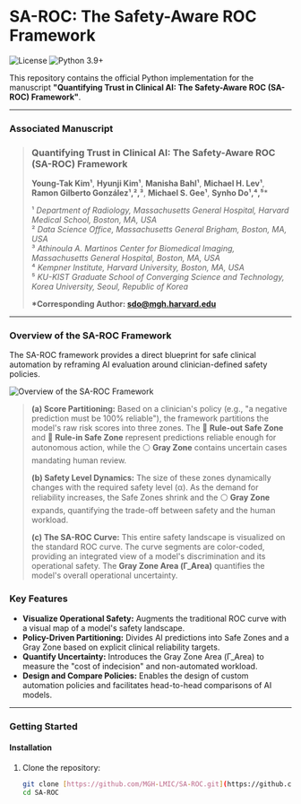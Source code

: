 # SA-ROC: The Safety-Aware ROC Framework

![License](https://img.shields.io/badge/License-For_Review_Only-lightgrey)
![Python 3.9+](https://img.shields.io/badge/python-3.9+-blue.svg)

This repository contains the official Python implementation for the manuscript **"Quantifying Trust in Clinical AI: The Safety-Aware ROC (SA-ROC) Framework"**.

---

### Associated Manuscript

> ### Quantifying Trust in Clinical AI: The Safety-Aware ROC (SA-ROC) Framework
>
> **Young-Tak Kim¹**, **Hyunji Kim¹**, **Manisha Bahl¹**, **Michael H. Lev¹**, **Ramon Gilberto González¹,²,³**, **Michael S. Gee¹**, **Synho Do¹,⁴,⁵***
>
> ¹ *Department of Radiology, Massachusetts General Hospital, Harvard Medical School, Boston, MA, USA*<br>
> ² *Data Science Office, Massachusetts General Brigham, Boston, MA, USA*<br>
> ³ *Athinoula A. Martinos Center for Biomedical Imaging, Massachusetts General Hospital, Boston, MA, USA*<br>
> ⁴ *Kempner Institute, Harvard University, Boston, MA, USA*<br>
> ⁵ *KU-KIST Graduate School of Converging Science and Technology, Korea University, Seoul, Republic of Korea*
>
> **\*Corresponding Author: sdo@mgh.harvard.edu**

---

### Overview of the SA-ROC Framework

The SA-ROC framework provides a direct blueprint for safe clinical automation by reframing AI evaluation around clinician-defined safety policies.

![Overview of the SA-ROC Framework](SA-ROC_Overview.png)

> **(a) Score Partitioning:** Based on a clinician's policy (e.g., "a negative prediction must be 100% reliable"), the framework partitions the model's raw risk scores into three zones. The 🔵 **Rule-out Safe Zone** and 🔴 **Rule-in Safe Zone** represent predictions reliable enough for autonomous action, while the ⚪️ **Gray Zone** contains uncertain cases mandating human review.
>
> **(b) Safety Level Dynamics:** The size of these zones dynamically changes with the required safety level (α). As the demand for reliability increases, the Safe Zones shrink and the ⚪️ **Gray Zone** expands, quantifying the trade-off between safety and the human workload.
>
> **(c) The SA-ROC Curve:** This entire safety landscape is visualized on the standard ROC curve. The curve segments are color-coded, providing an integrated view of a model's discrimination and its operational safety. The **Gray Zone Area (Γ_Area)** quantifies the model's overall operational uncertainty.

### Key Features

- **Visualize Operational Safety:** Augments the traditional ROC curve with a visual map of a model's safety landscape.
- **Policy-Driven Partitioning:** Divides AI predictions into Safe Zones and a Gray Zone based on explicit clinical reliability targets.
- **Quantify Uncertainty:** Introduces the Gray Zone Area (Γ_Area) to measure the "cost of indecision" and non-automated workload.
- **Design and Compare Policies:** Enables the design of custom automation policies and facilitates head-to-head comparisons of AI models.

---

### Getting Started

#### Installation
1. Clone the repository:
   ```bash
   git clone [https://github.com/MGH-LMIC/SA-ROC.git](https://github.com/MGH-LMIC/SA-ROC.git)
   cd SA-ROC
